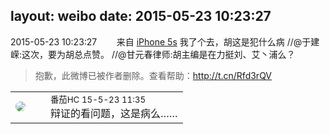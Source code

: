 layout: weibo
date: 2015-05-23 10:23:27
---
<meta name="referrer" content="no-referrer" />

2015-05-23 10:23:27  &nbsp;&nbsp;&nbsp;&nbsp;&nbsp;&nbsp; 来自 <a href="sinaweibo://customweibosource" rel="nofollow">iPhone 5s</a>
我了个去，胡这是犯什么病 //@于建嵘:这次，要为胡总点赞。 //@甘元春律师:胡主编是在力挺刘、艾丶浦么？
>  抱歉，此微博已被作者删除。查看帮助：http://t.cn/Rfd3rQV

<table style="width: 100%;">
  <tr>
    <td style="width: 40px;"><img style="border-radius:50%" src="https://tva4.sinaimg.cn/crop.0.0.100.100.50/96fcf04ejw1elxrupa39mj202s02s743.jpg?KID=imgbed,tva&Expires=1624466426&ssig=P%2BVhgPZFRl"></td>
    <td colspan="2"><small>番茄HC 15-5-23 11:35</small><br/>辩证的看问题，这是病么……</td>
  </tr>
</table>
